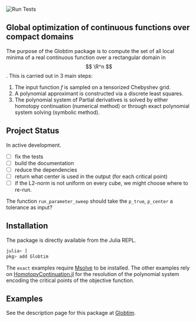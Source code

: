 ![Run Tests](https://github.com/gescholt/globtim.jl/actions/workflows/test.yml/badge.svg)

## Global optimization of continuous functions over compact domains

The purpose of the Globtim package is to compute the set of all local minima of a real continuous function over a rectangular domain in $$ \R^n $$. This is carried out in 3 main steps:


1. The input function $f$ is sampled on a tensorized Chebyshev grid.
2. A polynomial approximant is constructed via a discrete least squares.
3. The polynomial system of Partial derivatives is solved by either homotopy continuation (numerical  method) or through exact polynomial system solving (symbolic method).

## Project Status

In active development.

- [ ] fix the tests
- [ ] build the documentation
- [ ] reduce the dependencies
- [ ] return what center is used in the output (for each critical point)
- [ ] if the L2-norm is not uniform on every cube, we might choose where to re-run.

The function `run_parameter_sweep` should take the `p_true`, `p_center` a tolerance as input? 

## Installation

The package is directly available from the Julia REPL.

```julia
julia> ]
pkg> add Globtim
```

The `exact` examples require [Msolve](https://msolve.lip6.fr/) to be installed. 
The other examples rely on [HomotopyContinuation.jl](https://www.juliahomotopycontinuation.org/) for the resolution of the polynomial system encoding the critical points of the objective function. 

## Examples


See the description page for this package at [Globtim](https://gescholt.github.io/globtim).
